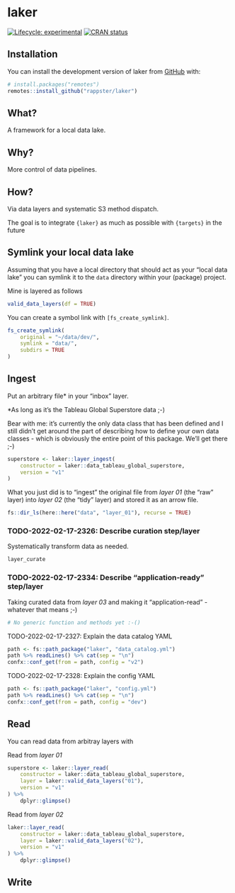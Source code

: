 
<!-- README.md is generated from README.Rmd. Please edit that file -->

# laker

<!-- badges: start -->

[![Lifecycle:
experimental](https://img.shields.io/badge/lifecycle-experimental-orange.svg)](https://lifecycle.r-lib.org/articles/stages.html#experimental)
[![CRAN
status](https://www.r-pkg.org/badges/version/valid)](https://CRAN.R-project.org/package=valid)
<!-- badges: end -->

## Installation

You can install the development version of laker from
[GitHub](https://github.com/) with:

``` r
# install.packages("remotes")
remotes::install_github("rappster/laker")
```

## What?

A framework for a local data lake.

## Why?

More control of data pipelines.

## How?

Via data layers and systematic S3 method dispatch.

The goal is to integrate `{laker}` as much as possible with `{targets}`
in the future

## Symlink your local data lake

Assuming that you have a local directory that should act as your “local
data lake” you can symlink it to the `data` directory within your
(package) project.

Mine is layered as follows

``` r
valid_data_layers(df = TRUE)
```

You can create a symbol link with `[fs_create_symlink]`.

``` r
fs_create_symlink(
    original = "~/data/dev/",
    symlink = "data/",
    subdirs = TRUE
)
```

## Ingest

Put an arbitrary file\* in your “inbox” layer.

\*As long as it’s the Tableau Global Superstore data ;-)

Bear with me: it’s currently the only data class that has been defined
and I still didn’t get around the part of describing how to define your
own data classes - which is obviously the entire point of this package.
We’ll get there ;-)

``` r
superstore <- laker::layer_ingest(
    constructor = laker::data_tableau_global_superstore,
    version = "v1"
)
```

What you just did is to “ingest” the original file from *layer 01* (the
“raw” layer) into *layer 02* (the “tidy” layer) and stored it as an
arrow file.

``` r
fs::dir_ls(here::here("data", "layer_01"), recurse = TRUE)
```

### TODO-2022-02-17-2326: Describe curation step/layer

Systematically transform data as needed.

``` r
layer_curate
```

### TODO-2022-02-17-2334: Describe “application-ready” step/layer

Taking curated data from *layer 03* and making it “application-read” -
whatever that means ;-)

``` r
# No generic function and methods yet :-()
```

TODO-2022-02-17-2327: Explain the data catalog YAML

``` r
path <- fs::path_package("laker", "data_catalog.yml")
path %>% readLines() %>% cat(sep = "\n")
confx::conf_get(from = path, config = "v2")
```

TODO-2022-02-17-2328: Explain the config YAML

``` r
path <- fs::path_package("laker", "config.yml")
path %>% readLines() %>% cat(sep = "\n")
confx::conf_get(from = path, config = "dev")
```

## Read

You can read data from arbitray layers with

Read from *layer 01*

``` r
superstore <- laker::layer_read(
    constructor = laker::data_tableau_global_superstore,
    layer = laker::valid_data_layers("01"),
    version = "v1"
) %>% 
    dplyr::glimpse()
```

Read from *layer 02*

``` r
laker::layer_read(
    constructor = laker::data_tableau_global_superstore,
    layer = laker::valid_data_layers("02"),
    version = "v1"
) %>% 
    dplyr::glimpse()
```

## Write
